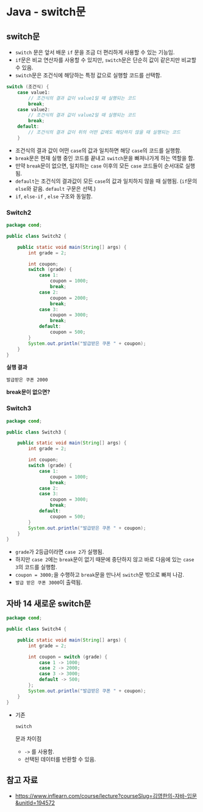 # Java - switch문

## switch문

- `switch` 문은 앞서 배운 `if` 문을 조금 더 편리하게 사용할 수 있는 기능임.
- `if`문은 비교 연산자를 사용할 수 있지만, `switch`문은 단순히 값이 같은지만 비교할 수 있음.
- `switch`문은 조건식에 해당하는 특정 값으로 실행할 코드를 선택함.

```java
switch (조건식) {
    case value1:
        // 조건식의 결과 값이 value1일 때 실행되는 코드
        break;
    case value2:
        // 조건식의 결과 값이 value2일 때 실행되는 코드
        break;
    default:
        // 조건식의 결과 값이 위의 어떤 값에도 해당하지 않을 때 실행되는 코드
    }
```

- 조건식의 결과 값이 어떤 `case`의 값과 일치하면 해당 `case`의 코드를 실행함.
- `break`문은 현재 실행 중인 코드를 끝내고 `switch`문을 빠져나가게 하는 역할을 함.
- 만약 `break`문이 없으면, 일치하는 `case` 이후의 모든 `case` 코드들이 순서대로 실행됨.
- `default`는 조건식의 결과값이 모든 `case`의 값과 일치하지 않을 때 실행됨. (`if`문의 `else`와 같음. `default` 구문은 선택.)
- `if`, `else-if` , `else` 구조와 동일함.

### Switch2

```java
package cond;

public class Switch2 {

    public static void main(String[] args) {
        int grade = 2;

        int coupon;
        switch (grade) {
            case 1:
                coupon = 1000;
                break;
            case 2:
                coupon = 2000;
                break;
            case 3:
                coupon = 3000;
                break;
            default:
                coupon = 500;
        }
        System.out.println("발급받은 쿠폰 " + coupon);
    }
}
```

**실행 결과**

```
발급받은 쿠폰 2000
```

**break문이 없으면?**

### Switch3

```java
package cond;

public class Switch3 {

    public static void main(String[] args) {
        int grade = 2;

        int coupon;
        switch (grade) {
            case 1:
                coupon = 1000;
                break;
            case 2:
            case 3:
                coupon = 3000;
                break;
            default:
                coupon = 500;
        }
        System.out.println("발급받은 쿠폰 " + coupon);
    }
}
```

- `grade`가 2등급이라면 `case 2`가 실행됨.
- 하지만 `case 2`에는 `break`문이 없기 때문에 중단하지 않고 바로 다음에 있는 `case 3`의 코드를 실행함.
- `coupon = 3000;`을 수행하고 `break`문을 만나서 `switch`문 밖으로 빠져 나감.
- `발급 받은 쿠폰 3000`이 출력됨.

## 자바 14 새로운 switch문

```java
package cond;

public class Switch4 {

    public static void main(String[] args) {
        int grade = 2;

        int coupon = switch (grade) {
            case 1 -> 1000;
            case 2 -> 2000;
            case 3 -> 3000;
            default -> 500;
        };
        System.out.println("발급받은 쿠폰 " + coupon);
    }
}
```

- 기존 

  ```
  switch
  ```

  문과 차이점

  - `->` 를 사용함.
  - 선택된 데이터를 반환할 수 있음.

## 참고 자료

- https://www.inflearn.com/course/lecture?courseSlug=김영한의-자바-입문&unitId=194572